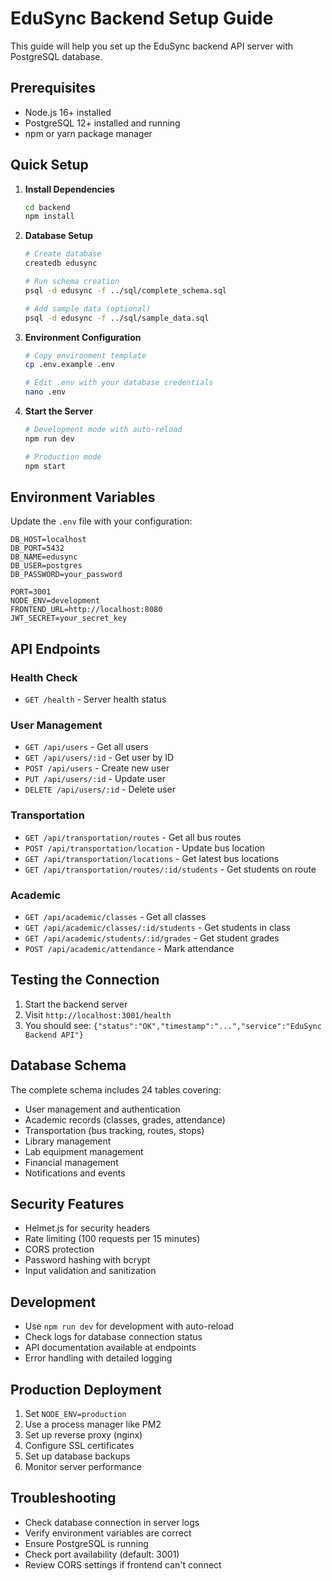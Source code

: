
# EduSync Backend Setup Guide

This guide will help you set up the EduSync backend API server with PostgreSQL database.

## Prerequisites

- Node.js 16+ installed
- PostgreSQL 12+ installed and running
- npm or yarn package manager

## Quick Setup

1. **Install Dependencies**
   ```bash
   cd backend
   npm install
   ```

2. **Database Setup**
   ```bash
   # Create database
   createdb edusync
   
   # Run schema creation
   psql -d edusync -f ../sql/complete_schema.sql
   
   # Add sample data (optional)
   psql -d edusync -f ../sql/sample_data.sql
   ```

3. **Environment Configuration**
   ```bash
   # Copy environment template
   cp .env.example .env
   
   # Edit .env with your database credentials
   nano .env
   ```

4. **Start the Server**
   ```bash
   # Development mode with auto-reload
   npm run dev
   
   # Production mode
   npm start
   ```

## Environment Variables

Update the `.env` file with your configuration:

```env
DB_HOST=localhost
DB_PORT=5432
DB_NAME=edusync
DB_USER=postgres
DB_PASSWORD=your_password

PORT=3001
NODE_ENV=development
FRONTEND_URL=http://localhost:8080
JWT_SECRET=your_secret_key
```

## API Endpoints

### Health Check
- `GET /health` - Server health status

### User Management
- `GET /api/users` - Get all users
- `GET /api/users/:id` - Get user by ID
- `POST /api/users` - Create new user
- `PUT /api/users/:id` - Update user
- `DELETE /api/users/:id` - Delete user

### Transportation
- `GET /api/transportation/routes` - Get all bus routes
- `POST /api/transportation/location` - Update bus location
- `GET /api/transportation/locations` - Get latest bus locations
- `GET /api/transportation/routes/:id/students` - Get students on route

### Academic
- `GET /api/academic/classes` - Get all classes
- `GET /api/academic/classes/:id/students` - Get students in class
- `GET /api/academic/students/:id/grades` - Get student grades
- `POST /api/academic/attendance` - Mark attendance

## Testing the Connection

1. Start the backend server
2. Visit `http://localhost:3001/health`
3. You should see: `{"status":"OK","timestamp":"...","service":"EduSync Backend API"}`

## Database Schema

The complete schema includes 24 tables covering:
- User management and authentication
- Academic records (classes, grades, attendance)
- Transportation (bus tracking, routes, stops)
- Library management
- Lab equipment management
- Financial management
- Notifications and events

## Security Features

- Helmet.js for security headers
- Rate limiting (100 requests per 15 minutes)
- CORS protection
- Password hashing with bcrypt
- Input validation and sanitization

## Development

- Use `npm run dev` for development with auto-reload
- Check logs for database connection status
- API documentation available at endpoints
- Error handling with detailed logging

## Production Deployment

1. Set `NODE_ENV=production`
2. Use a process manager like PM2
3. Set up reverse proxy (nginx)
4. Configure SSL certificates
5. Set up database backups
6. Monitor server performance

## Troubleshooting

- Check database connection in server logs
- Verify environment variables are correct
- Ensure PostgreSQL is running
- Check port availability (default: 3001)
- Review CORS settings if frontend can't connect

